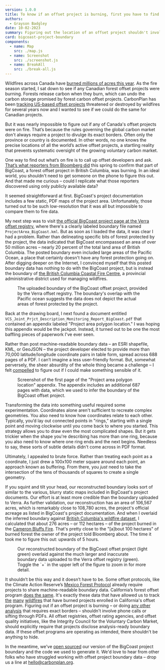 ```yaml
---
version: 1.0.0
title: To know if an offset project is burning, first you have to find it
authors:
  - Grayson Badgley
date: 10-02-2023
summary: Figuring out the location of an offset project shouldn't involve a scavenger hunt.
card: bigcoast-project-boundary
components:
  - name: Map
    src: ./map.js
  - name: Screenshot
    src: ./screenshot.js
  - name: BreakAll
    src: ./break-all.js
---
```


Wildfires across Canada have [burned millions of acres this year](https://en.wikipedia.org/wiki/2023_Canadian_wildfires). As the fire season started, I sat down to see if any Canadian forest offset projects were burning. Forests release carbon when they burn, which can undo the carbon storage promised by forest carbon offset projects. CarbonPlan has been [tracking US-based offset projects](https://carbonplan.org/research/forest-offsets-fires) threatened or destroyed by wildfires for several years now and I wanted to see if we could do the same for Canadian projects.

But it was nearly impossible to figure out if any of Canada's offset projects were on fire. That’s because the rules governing the global carbon market don't always require a project to divulge its exact borders. Often only the province or country is documented. In other words, no one knows the precise locations of all the world’s active offset projects, a startling reality that prevents systematic oversight of the growing voluntary carbon market.

One way to find out what’s on fire is to call up offset developers and ask. [That’s what reporters from Bloomberg did](https://www.bloomberg.com/news/articles/2023-06-26/canada-wildfire-season-burns-forest-set-aside-for-carbon-offsets) this spring to confirm that part of BigCoast, a forest offset project in British Columbia, was burning. In an ideal world, you shouldn't need to get someone on the phone to figure this out. And that made me curious – could I replicate what those reporters discovered using only publicly available data?

It seemed straightforward at first. BigCoast's project documentation includes a few static, PDF maps of the project area. Unfortunately, those turned out to be such low-resolution that it was all but impossible to compare them to fire data.

My next step was to visit [the official BigCoast project page at the Verra offset registry](https://registry.verra.org/app/projectDetail/VCS/3018), where there's a clearly labeled boundary file named `ProjectArea_BigCoast.kml`. But as soon as I loaded the data, it was clear I had a problem. Rather than delineating specific bits of forest protected by the project, the data indicated that BigCoast encompassed an area of over 50 million acres – nearly 20 percent of the total land area of British Columbia. The posted boundary even included large areas of the Pacific Ocean, a place that certainly doesn't have any forest protection going on. After digging deeper on the Internet, I convinced myself that this posted boundary data has nothing to do with the BigCoast project, but is instead the boundary of [the British Columbia Coastal Fire Centre](https://www2.gov.bc.ca/gov/content/safety/wildfire-status/about-bcws/fire-centres), a provincial administrative district used for managing wildfires.

<Figure>
  <Map />
  <FigureCaption number={1}>
    The uploaded boundary of the BigCoast offset project, provided by the Verra
    offset registry. The boundary's overlap with the Pacific ocean suggests the
    data does not depict the actual areas of forest protected by the project.
  </FigureCaption>
</Figure>

Back at the drawing board, I next found a document entitled <BreakAll>`VCS_Joint_Prjct_Description_Monitoring_Report_BigCoast.pdf`</BreakAll> that contained an appendix labeled "Project area polygon location." I was hoping this appendix would be the jackpot. Instead, it turned out to be one the most baffling pieces of paperwork I've ever seen.

Rather than post machine-readable boundary data – an ESRI shapefile, KML, or GeoJSON – the project developer elected to provide more than 70,000 latitude/longitude coordinate pairs in table form, spread across 688 pages of a PDF. I can’t imagine a less user-friendly format. But, somewhat perversely, the sheer absurdity of the whole thing became a challenge – I felt [compelled](https://xkcd.com/356/) to figure out if I could make something sensible of it.

<Figure>
  <Screenshot />
  <FigureCaption number={2}>
    Screenshot of the first page of the "Project area polygon location"
    appendix. The appendix includes an additional 687 pages with data, which we
    used to infer the boundary of the BigCoast offset project.
  </FigureCaption>
</Figure>

Transforming the data into something useful required some experimentation. Coordinates alone aren't sufficient to recreate complex geometries. You also need to know how coordinates relate to each other. Typically, you’d lay out connected points in "rings,” starting with a single point and moving clockwise until you come back to where you started. This strategy allows you to draw even the most complicated shapes. But it gets trickier when the shape you're describing has more than one ring, because you also need to know where one ring ends and the next begins. Needless to say, these sorts of subtle details didn't come across in PDF format.

Ultimately, I appealed to brute force. Rather than treating each point as a coordinate, I just drew a 100x100 meter square around each point, an approach known as buffering. From there, you _just_ need to take the intersection of the tens of thousands of squares to create a single geometry.

If you squint and tilt your head, our reconstructed boundary looks sort of similar to the various, blurry static maps included in BigCoast's project documents. Our effort is at least more credible than the boundary uploaded to Verra. As further validation, our reconstruction has an area of 106,567 acres, which is remarkably close to 108,780 acres, the project's official acreage as listed in BigCoast's project documentation. And when I overlaid the inferred boundary against [ British Columbia's wildfire dataset](https://catalogue.data.gov.bc.ca/dataset/fire-perimeters-current), I calculated that about 276 acres – or 112 hectares – of the project burned in the [Cameron Bluffs Fire](https://wildfiresituation.nrs.gov.bc.ca/incidents?fireYear=2023&incidentNumber=V70600). That's pretty close to the "[a]bout 100 hectares" of burned forest the owner of the project told Bloomberg about. The time it took me to figure this out: upwards of 5 hours.

<Figure>
  <Map showZoom showInferred />
  <FigureCaption number={3}>
    Our reconstructed boundary of the BigCoast offset project (light green)
    overlaid against the much larger and inaccurate boundary data uploaded to
    the Verra offset registry (green). Toggle the `+` in the upper left of the
    figure to zoom in for more detail.
  </FigureCaption>
</Figure>

It shouldn’t be this way and it doesn’t have to be. Some offset protocols, like the Climate Action Reserve’s [Mexico Forest Protocol](https://www.climateactionreserve.org/how/protocols/ncs/mexico-forest/) already require projects to share machine-readable boundary data. California’s forest offset program [does the same](https://webmaps.arb.ca.gov/ARBOCIssuanceMap/). It's exactly these data that have allowed us to track [the](https://carbonplan.org/research/offset-project-fire) [many](https://www.frontiersin.org/articles/10.3389/ffgc.2022.930426/full) [wildfires](https://carbonplan.org/blog/buffer-update-two) that have burned projects enrolled in California's offset program. Figuring out if an offset project is burning – or doing [any other analysis](https://www.nature.com/articles/s43247-023-00984-2) that requires exact borders – shouldn't involve phone calls or sifting through PDFs. All offset registries, offset rating agencies, and offset quality initiatives, like the Integrity Council for the Voluntary Carbon Market, should explicitly require that projects disclose analysis-ready boundary data. If these offset programs are operating as intended, there shouldn't be anything to hide.

In the meantime, we've [open sourced](https://github.com/carbonplan/bigcoast-project-boundary) our version of the BigCoast project boundary and the code we used to generate it. We'd love to hear from other folks who have struggled working with offset project boundary data – drop us a line at [hello@carbonplan.org](mailto:hello@carbonplan.org).
